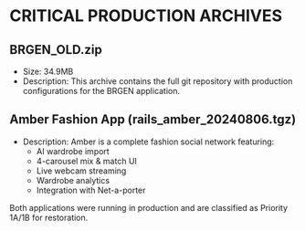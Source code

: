 # CRITICAL PRODUCTION ARCHIVES

## BRGEN_OLD.zip
- Size: 34.9MB
- Description: This archive contains the full git repository with production configurations for the BRGEN application.

## Amber Fashion App (rails_amber_20240806.tgz)
- Description: Amber is a complete fashion social network featuring:
  - AI wardrobe import
  - 4-carousel mix & match UI
  - Live webcam streaming
  - Wardrobe analytics
  - Integration with Net-a-porter

Both applications were running in production and are classified as Priority 1A/1B for restoration.